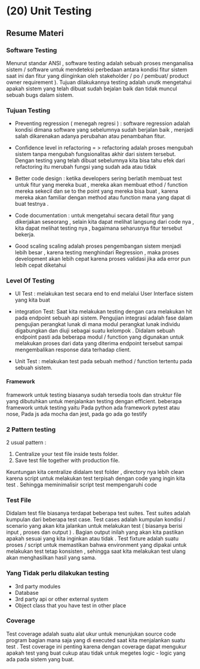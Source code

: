 # (20) Unit Testing

## Resume Materi

### Software Testing

Menurut standar ANSI , software testing adalah sebuah proses menganalisa sistem / software untuk mendeteksi perbedaan antara kondisi fitur sistem saat ini dan fitur yang diinginkan oleh stakeholder / po / pembuat/ product owner requirement ). Tujuan dilakukannya testing adalah unutk mengetahui apakah sistem yang telah dibuat sudah bejalan baik dan tidak muncul sebuah bugs dalam sistem.

### Tujuan Testing

- Preventing regression ( menegah regresi ) : software regression adalah kondisi dimana software yang sebelumnya sudah berjalan baik , menjadi salah dikarenakan adanya perubahan atau penambahan fitur.

- Confidence level in refactoring = > refactoring adalah proses mengubah sistem tanpa mengubah fungsionalitas akhir dari sistem tersebut. Dengan testing yang telah dibuat sebelumnya kita bisa tahu efek dari refactoring itu merubah fungsi yang sudah ada atau tidak

- Better code design : ketika developers sering berlatih membuat test untuk fitur yang mereka buat , mereka akan membuat ethod / function mereka sekecil dan se to the point yang mereka bisa buat , karena mereka akan familiar dengan method atau function mana yang dapat di buat testnya .

- Code documentation : untuk mengetahui secara detail fitur yang dikerjakan seseorang , selain kita dapat melihat langsung dari code nya , kita dapat melihat testing nya , bagaimana seharusnya fitur tersebut bekerja.

- Good scaling scaling adalah proses pengembangan sistem menjadi lebih besar , karena testing menghindari Regression , maka proses development akan lebih cepat karena proses validasi jika ada error pun lebih cepat diketahui

### Level Of Testing

- UI Test : melakukan test secara end to end melalui User Interface sistem yang kita buat

- integration Test: Saat kita melakukan testing dengan cara melakukan hit pada endpoint sebuah api sistem.
  Pengujian integrasi adalah fase dalam pengujian perangkat lunak di mana modul perangkat lunak individu
  digabungkan dan diuji sebagai suatu kelompok . Didalam sebuah endpoint pasti ada beberapa modul / function yang digunakan untuk melakukan proses dari data yang diterima endpoint tersebut sampai mengembalikan response data terhadap client.

- Unit Test : melakukan test pada sebuah method / function tertentu pada sebuah sistem.

#### Framework

framework untuk testing biasanya sudah tersedia tools dan struktur file yang dibutuhkan untuk menjalankan testing dengan efficient. beberapa framework untuk testing yaitu Pada python ada framework pytest atau nose, Pada js ada mocha dan jest, pada go ada go testify

### 2 Pattern testing

2 usual pattern :

1. Centralize your test file inside tests folder.
2. Save test file together with production file.

Keuntungan kita centralize didalam test folder , directory nya lebih clean karena script untuk melakukan test terpisah dengan code yang ingin kita test . Sehingga meminimalisir script test mempengaruhi code

### Test File

Didalam test file biasanya terdapat beberapa test suites. Test suites adalah kumpulan dari beberapa test case. Test cases adalah kumpulan kondisi / scenario yang akan kita jalankan untuk melakukan test ( biasanya berisi input , proses dan output ) . Bagian output inilah yang akan kita pastikan apakah sesuai yang kita inginkan atau tidak .
Test fixture adalah suatu proses / script untuk memastikan bahwa environment yang dipakai untuk melakukan test tetap konsisten , sehingga saat kita melakukan test ulang akan menghasilkan hasil yang sama.

### Yang Tidak perlu dilakukan testing

- 3rd party modules
- Database
- 3rd party api or other external system
- Object class that you have test in other place

### Coverage

Test coverage adalah suatu alat ukur untuk menunjukan source code program bagian mana saja yang di executed saat kita menjalankan suatu test . Test coverage ini penting karena dengan coverage dapat mengukur apakah test yang buat cukup atau tidak untuk megetes logic - logic yang ada pada sistem yang buat.
